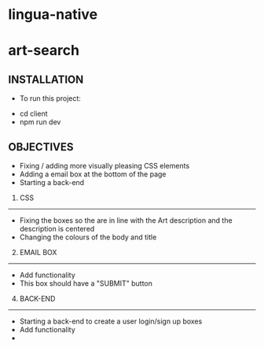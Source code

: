 # lingua-native
# art-search

INSTALLATION
-------------
- To run this project:
* cd client
* npm run dev 

OBJECTIVES
-----------
* Fixing / adding more visually pleasing CSS elements
* Adding a email box at the bottom of the page
* Starting a back-end

1. CSS
---------
* Fixing the boxes so the are in line with the Art description and the description is centered
* Changing the colours of the body and title

2. EMAIL BOX
--------------
* Add functionality
* This box should have a "SUBMIT" button

4. BACK-END
------------
* Starting a back-end to create a user login/sign up boxes
* Add functionality
* 








